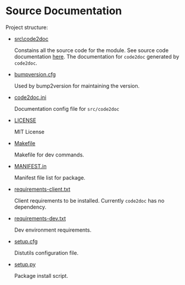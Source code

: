 # Source Documentation

Project structure:

* [src\code2doc](./code2doc)
    
    Constains all the source code for the module. See source code documentation [here](./code2doc). The documentation for `code2doc` generated by `code2doc`.  

* [bumpversion.cfg](../bumpversion.cfg)

    Used by bump2version for maintaining the version.

* [code2doc.ini](../code2doc.ini)

    Documentation config file for `src/code2doc`

* [LICENSE](../LICENSE)

    MIT License

* [Makefile](../Makefile)

    Makefile for dev commands.

* [MANIFEST.in](../MANIFEST.in)

    Manifest file list for package.

* [requirements-client.txt](../requirements-client.txt)

    Client requirements to be installed. Currently `code2doc` has no dependency.

* [requirements-dev.txt](../requirements-dev.txt)

    Dev environment requirements.

* [setup.cfg](../setup.cfg)

    Distutils configuration file.

* [setup.py](../setup.py)

    Package install script.
